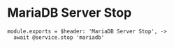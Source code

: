 
# MariaDB Server Stop

    module.exports = $header: 'MariaDB Server Stop', ->
      await @service.stop 'mariadb'

